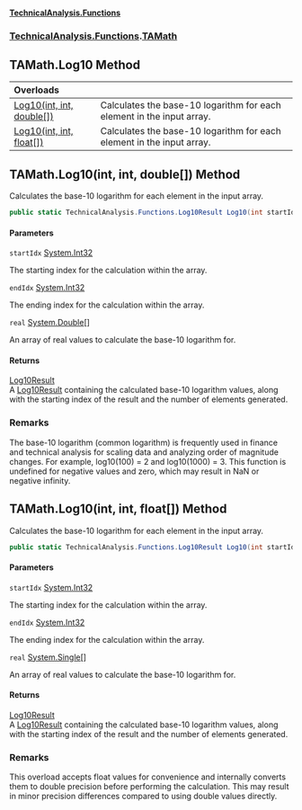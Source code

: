 #### [TechnicalAnalysis\.Functions](Atypical.TechnicalAnalysis.Functions.md 'Atypical\.TechnicalAnalysis\.Functions')
### [TechnicalAnalysis\.Functions](Atypical.TechnicalAnalysis.Functions.md#TechnicalAnalysis.Functions 'TechnicalAnalysis\.Functions').[TAMath](TAMath.md 'TechnicalAnalysis\.Functions\.TAMath')

## TAMath\.Log10 Method

| Overloads | |
| :--- | :--- |
| [Log10\(int, int, double\[\]\)](TAMath.Log10.md#TechnicalAnalysis.Functions.TAMath.Log10(int,int,double[]) 'TechnicalAnalysis\.Functions\.TAMath\.Log10\(int, int, double\[\]\)') | Calculates the base\-10 logarithm for each element in the input array\. |
| [Log10\(int, int, float\[\]\)](TAMath.Log10.md#TechnicalAnalysis.Functions.TAMath.Log10(int,int,float[]) 'TechnicalAnalysis\.Functions\.TAMath\.Log10\(int, int, float\[\]\)') | Calculates the base\-10 logarithm for each element in the input array\. |

<a name='TechnicalAnalysis.Functions.TAMath.Log10(int,int,double[])'></a>

## TAMath\.Log10\(int, int, double\[\]\) Method

Calculates the base\-10 logarithm for each element in the input array\.

```csharp
public static TechnicalAnalysis.Functions.Log10Result Log10(int startIdx, int endIdx, double[] real);
```
#### Parameters

<a name='TechnicalAnalysis.Functions.TAMath.Log10(int,int,double[]).startIdx'></a>

`startIdx` [System\.Int32](https://docs.microsoft.com/en-us/dotnet/api/System.Int32 'System\.Int32')

The starting index for the calculation within the array\.

<a name='TechnicalAnalysis.Functions.TAMath.Log10(int,int,double[]).endIdx'></a>

`endIdx` [System\.Int32](https://docs.microsoft.com/en-us/dotnet/api/System.Int32 'System\.Int32')

The ending index for the calculation within the array\.

<a name='TechnicalAnalysis.Functions.TAMath.Log10(int,int,double[]).real'></a>

`real` [System\.Double](https://docs.microsoft.com/en-us/dotnet/api/System.Double 'System\.Double')[\[\]](https://docs.microsoft.com/en-us/dotnet/api/System.Array 'System\.Array')

An array of real values to calculate the base\-10 logarithm for\.

#### Returns
[Log10Result](Log10Result.md 'TechnicalAnalysis\.Functions\.Log10Result')  
A [Log10Result](Log10Result.md 'TechnicalAnalysis\.Functions\.Log10Result') containing the calculated base\-10 logarithm values, 
along with the starting index of the result and the number of elements generated\.

### Remarks
The base\-10 logarithm \(common logarithm\) is frequently used in finance and technical analysis
for scaling data and analyzing order of magnitude changes\. For example, log10\(100\) = 2 and log10\(1000\) = 3\.
This function is undefined for negative values and zero, which may result in NaN or negative infinity\.

<a name='TechnicalAnalysis.Functions.TAMath.Log10(int,int,float[])'></a>

## TAMath\.Log10\(int, int, float\[\]\) Method

Calculates the base\-10 logarithm for each element in the input array\.

```csharp
public static TechnicalAnalysis.Functions.Log10Result Log10(int startIdx, int endIdx, float[] real);
```
#### Parameters

<a name='TechnicalAnalysis.Functions.TAMath.Log10(int,int,float[]).startIdx'></a>

`startIdx` [System\.Int32](https://docs.microsoft.com/en-us/dotnet/api/System.Int32 'System\.Int32')

The starting index for the calculation within the array\.

<a name='TechnicalAnalysis.Functions.TAMath.Log10(int,int,float[]).endIdx'></a>

`endIdx` [System\.Int32](https://docs.microsoft.com/en-us/dotnet/api/System.Int32 'System\.Int32')

The ending index for the calculation within the array\.

<a name='TechnicalAnalysis.Functions.TAMath.Log10(int,int,float[]).real'></a>

`real` [System\.Single](https://docs.microsoft.com/en-us/dotnet/api/System.Single 'System\.Single')[\[\]](https://docs.microsoft.com/en-us/dotnet/api/System.Array 'System\.Array')

An array of real values to calculate the base\-10 logarithm for\.

#### Returns
[Log10Result](Log10Result.md 'TechnicalAnalysis\.Functions\.Log10Result')  
A [Log10Result](Log10Result.md 'TechnicalAnalysis\.Functions\.Log10Result') containing the calculated base\-10 logarithm values, 
along with the starting index of the result and the number of elements generated\.

### Remarks
This overload accepts float values for convenience and internally converts them to double precision
before performing the calculation\. This may result in minor precision differences compared to 
using double values directly\.